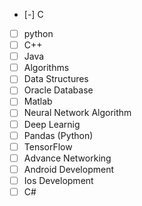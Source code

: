 - [-] C
- [ ] python
- [ ] C++
- [ ] Java
- [ ] Algorithms
- [ ] Data Structures
- [ ] Oracle Database
- [ ] Matlab
- [ ] Neural Network Algorithm
- [ ] Deep Learnig
- [ ] Pandas (Python)
- [ ] TensorFlow
- [ ] Advance Networking
- [ ] Android Development
- [ ] Ios Development
- [ ] C#

